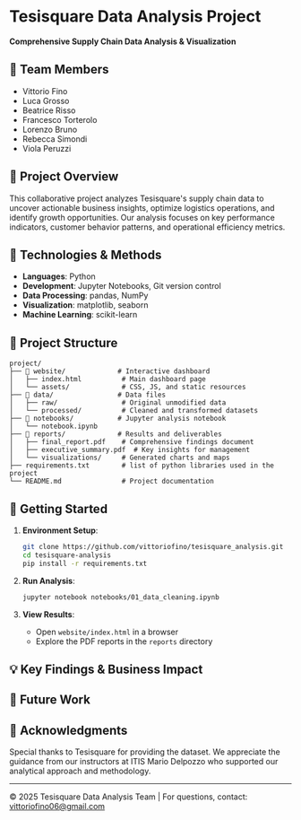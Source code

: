 # Tesisquare Data Analysis Project

**Comprehensive Supply Chain Data Analysis & Visualization**

## 👥 Team Members
- Vittorio Fino
- Luca Grosso 
- Beatrice Risso
- Francesco Torterolo
- Lorenzo Bruno
- Rebecca Simondi
- Viola Peruzzi

## 🎯 Project Overview
This collaborative project analyzes Tesisquare's supply chain data to uncover actionable business insights, optimize logistics operations, and identify growth opportunities. Our analysis focuses on key performance indicators, customer behavior patterns, and operational efficiency metrics.

## 🔧 Technologies & Methods
- **Languages**: Python
- **Development**: Jupyter Notebooks, Git version control
- **Data Processing**: pandas, NumPy
- **Visualization**: matplotlib, seaborn
- **Machine Learning**: scikit-learn

## 📂 Project Structure
```
project/
├── 📁 website/             # Interactive dashboard
│   ├── index.html          # Main dashboard page
│   └── assets/             # CSS, JS, and static resources
├── 📁 data/                # Data files
│   ├── raw/                # Original unmodified data
│   └── processed/          # Cleaned and transformed datasets
├── 📁 notebooks/           # Jupyter analysis notebook
│   └── notebook.ipynb
├── 📁 reports/             # Results and deliverables
│   ├── final_report.pdf    # Comprehensive findings document
│   ├── executive_summary.pdf  # Key insights for management
│   └── visualizations/     # Generated charts and maps
├── requirements.txt        # list of python libraries used in the project
└── README.md               # Project documentation
```

## 🚀 Getting Started
1. **Environment Setup**:
   ```bash
   git clone https://github.com/vittoriofino/tesisquare_analysis.git
   cd tesisquare-analysis
   pip install -r requirements.txt
   ```

2. **Run Analysis**:
   ```bash
   jupyter notebook notebooks/01_data_cleaning.ipynb
   ```

3. **View Results**:
   - Open `website/index.html` in a browser
   - Explore the PDF reports in the `reports` directory

## 💡 Key Findings & Business Impact

## 🔄 Future Work

## 🙏 Acknowledgments
Special thanks to Tesisquare for providing the dataset. We appreciate the guidance from our instructors at ITIS Mario Delpozzo who supported our analytical approach and methodology.

---
© 2025 Tesisquare Data Analysis Team | For questions, contact: vittoriofino06@gmail.com
